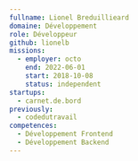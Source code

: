 ```yaml
---
fullname: Lionel Breduillieard
domaine: Développement
role: Développeur
github: lionelb
missions:
  - employer: octo
    end: 2022-06-01
    start: 2018-10-08
    status: independent
startups:
  - carnet.de.bord
previously:
  - codedutravail
competences:
  - Développement Frontend
  - Développement Backend
---
```

